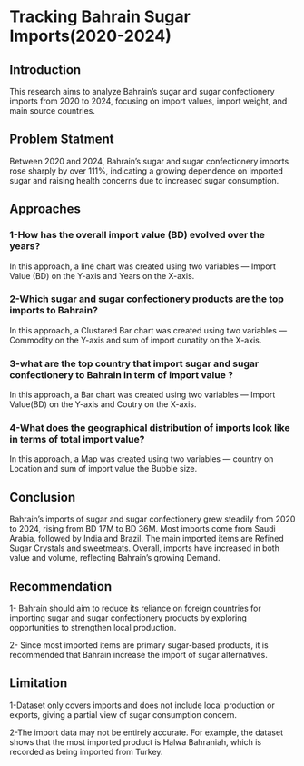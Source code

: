# Tracking Bahrain Sugar Imports(2020-2024)
## Introduction
This research aims to analyze Bahrain’s sugar and sugar confectionery imports from 2020 to 2024, focusing on import values, import weight, and main source countries.
## Problem Statment
Between 2020 and 2024, Bahrain’s sugar and sugar confectionery imports rose sharply by over 111%, indicating a growing dependence on imported sugar and raising health concerns due to increased sugar consumption.
## Approaches 
### 1-How has the overall import value (BD) evolved over the years?
In this approach, a line chart was created using two variables — Import Value (BD) on the Y-axis and Years on the X-axis.
### 2-Which sugar and sugar confectionery products are the top imports to Bahrain?
In this approach, a  Clustared Bar chart was created using two variables — Commodity  on the Y-axis and sum of  import qunatity on the X-axis.
### 3-what are the top country that import sugar and sugar confectionery to Bahrain in term of import value  ? 
In this approach, a Bar chart was created using two variables — Import Value(BD) on the Y-axis and Coutry on the X-axis.
### 4-What does the geographical distribution of imports look like in terms of total import value?
In this approach, a Map was created using two variables — country on Location and sum of  import value the Bubble size. 
## Conclusion 
Bahrain’s imports of sugar and sugar confectionery grew steadily from 2020 to 2024, rising from BD 17M to BD 36M. Most imports come from Saudi Arabia, followed by India and Brazil. The main imported items are Refined Sugar Crystals and sweetmeats. Overall, imports have increased in both value and volume, reflecting Bahrain’s growing Demand.
## Recommendation

   1-  Bahrain should aim to reduce its reliance on foreign countries for importing sugar and sugar confectionery products by exploring opportunities to strengthen local production. 

   2- Since most imported items are primary sugar-based products, it is recommended that Bahrain increase the import of sugar alternatives.
## Limitation 
  1-Dataset  only covers imports and does not include local production or exports, giving a partial view of sugar consumption concern.

  2-The import data may not be entirely accurate. For example, the dataset shows that the most imported product is Halwa Bahraniah, which is recorded as     being imported from Turkey.

